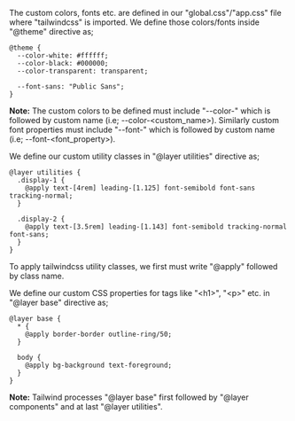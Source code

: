 The custom colors, fonts etc. are defined in our "global.css"/"app.css" file where "tailwindcss" is imported. We define those colors/fonts inside "@theme" directive as;

```
@theme {
  --color-white: #ffffff;
  --color-black: #000000;
  --color-transparent: transparent;

  --font-sans: "Public Sans";
}
```

**Note:** The custom colors to be defined must include "--color-" which is followed by custom name (i.e; --color-\<custom_name\>). Similarly custom font properties must include "--font-" which is followed by custom name (i.e; --font-\<font_property\>).

We define our custom utility classes in "@layer utilities" directive as;

```
@layer utilities {
  .display-1 {
    @apply text-[4rem] leading-[1.125] font-semibold font-sans tracking-normal;
  }

  .display-2 {
    @apply text-[3.5rem] leading-[1.143] font-semibold tracking-normal font-sans;
  }
}
```

To apply tailwindcss utility classes, we first must write "@apply" followed by class name.

We define our custom CSS properties for tags like "\<h1\>", "\<p\>" etc. in "@layer base" directive as;

```
@layer base {
  * {
    @apply border-border outline-ring/50;
  }

  body {
    @apply bg-background text-foreground;
  }
}
```

**Note:** Tailwind processes "@layer base" first followed by "@layer components" and at last "@layer utilities".
